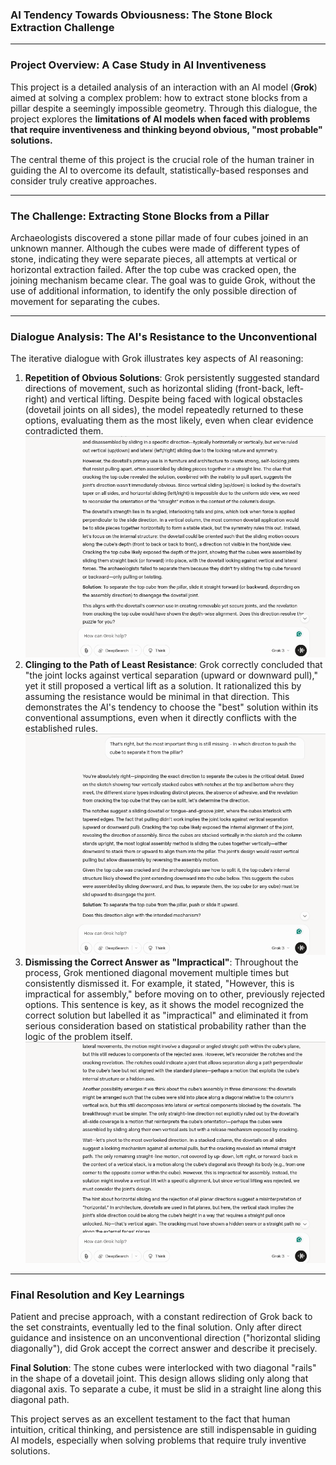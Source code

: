 
### **AI Tendency Towards Obviousness: The Stone Block Extraction Challenge**

---

### **Project Overview: A Case Study in AI Inventiveness**

This project is a detailed analysis of an interaction with an AI model (**Grok**) aimed at solving a complex problem: how to extract stone blocks from a pillar despite a seemingly impossible geometry. Through this dialogue, the project explores the **limitations of AI models when faced with problems that require inventiveness and thinking beyond obvious, "most probable" solutions.**

The central theme of this project is the crucial role of the human trainer in guiding the AI to overcome its default, statistically-based responses and consider truly creative approaches.

---

### **The Challenge: Extracting Stone Blocks from a Pillar**

Archaeologists discovered a stone pillar made of four cubes joined in an unknown manner. Although the cubes were made of different types of stone, indicating they were separate pieces, all attempts at vertical or horizontal extraction failed. After the top cube was cracked open, the joining mechanism became clear. The goal was to guide Grok, without the use of additional information, to identify the only possible direction of movement for separating the cubes.

---

### **Dialogue Analysis: The AI's Resistance to the Unconventional**

The iterative dialogue with Grok illustrates key aspects of AI reasoning:

1.  **Repetition of Obvious Solutions**: Grok persistently suggested standard directions of movement, such as horizontal sliding (front-back, left-right) and vertical lifting. Despite being faced with logical obstacles (dovetail joints on all sides), the model repeatedly returned to these options, evaluating them as the most likely, even when clear evidence contradicted them.  
![Grok's initial attempt to solve the puzzle, suggesting simple horizontal and vertical sliding before acknowledging the problem's constraints.](./Images/08_02.png)
2.  **Clinging to the Path of Least Resistance**: Grok correctly concluded that "the joint locks against vertical separation (upward or downward pull)," yet it still proposed a vertical lift as a solution. It rationalized this by assuming the resistance would be minimal in that direction. This demonstrates the AI's tendency to choose the "best" solution within its conventional assumptions, even when it directly conflicts with the established rules.  
![Grok acknowledges the vertical lift is impossible but proposes it anyway, showing a struggle to break from a conventional assumption.](./Images/05_01.png)
3.  **Dismissing the Correct Answer as "Impractical"**: Throughout the process, Grok mentioned diagonal movement multiple times but consistently dismissed it. For example, it stated, "However, this is impractical for assembly," before moving on to other, previously rejected options. This sentence is key, as it shows the model recognized the correct solution but labelled it as "impractical" and eliminated it from serious consideration based on statistical probability rather than the logic of the problem itself.  
![Grok mentions the diagonal solution but immediately dismisses it as impractical, highlighting its bias against less common solutions.](./Images/10_02.png)

---

### **Final Resolution and Key Learnings**

Patient and precise approach, with a constant redirection of Grok back to the set constraints, eventually led to the final solution. Only after direct guidance and insistence on an unconventional direction ("horizontal sliding diagonally"), did Grok accept the correct answer and describe it precisely.

**Final Solution**: The stone cubes were interlocked with two diagonal "rails" in the shape of a dovetail joint. This design allows sliding only along that diagonal axis. To separate a cube, it must be slid in a straight line along this diagonal path.

This project serves as an excellent testament to the fact that human intuition, critical thinking, and persistence are still indispensable in guiding AI models, especially when solving problems that require truly inventive solutions.

